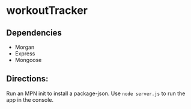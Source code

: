 # workoutTracker


## Dependencies
- Morgan
- Express
- Mongoose

## Directions:
Run an MPN init to install a package-json. Use ```node server.js``` to run the app in the console. 

